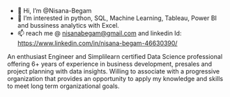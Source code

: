 - 👋 Hi, I’m @Nisana-Begam
- 👀 I’m interested in python, SQL, Machine Learning, Tableau, Power BI and bussiness analytics with Excel.
- 📫 reach me @ nisanabegam@gmail.com and linkedin Id: https://www.linkedin.com/in/nisana-begam-46630390/

An enthusiast Engineer and Simplilearn certified Data Science professional offering
6+ years of experience in business development, presales and project planning with data insights.
Willing to associate with a progressive organization that provides
an opportunity to apply my knowledge and skills to meet long term organizational
goals.

<!---
Nisana-Begam/Nisana-Begam is a ✨ special ✨ repository because its `README.md` (this file) appears on your GitHub profile.
You can click the Preview link to take a look at your changes.
--->

